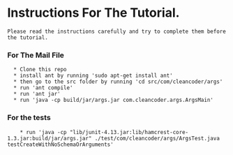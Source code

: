 # Instructions For The Tutorial.
    Please read the instructions carefully and try to complete them before the tutorial.
 
### For The Mail File

      * Clone this repo 
      * install ant by running 'sudo apt-get install ant'
      * then go to the src folder by running 'cd src/com/cleancoder/args'
      * run 'ant compile'
      * run 'ant jar'
      * run 'java -cp build/jar/args.jar com.cleancoder.args.ArgsMain'
### For the tests
        * run 'java -cp "lib/junit-4.13.jar:lib/hamcrest-core-1.3.jar:build/jar/args.jar" ./test/com/cleancoder/args/ArgsTest.java testCreateWithNoSchemaOrArguments'
    
